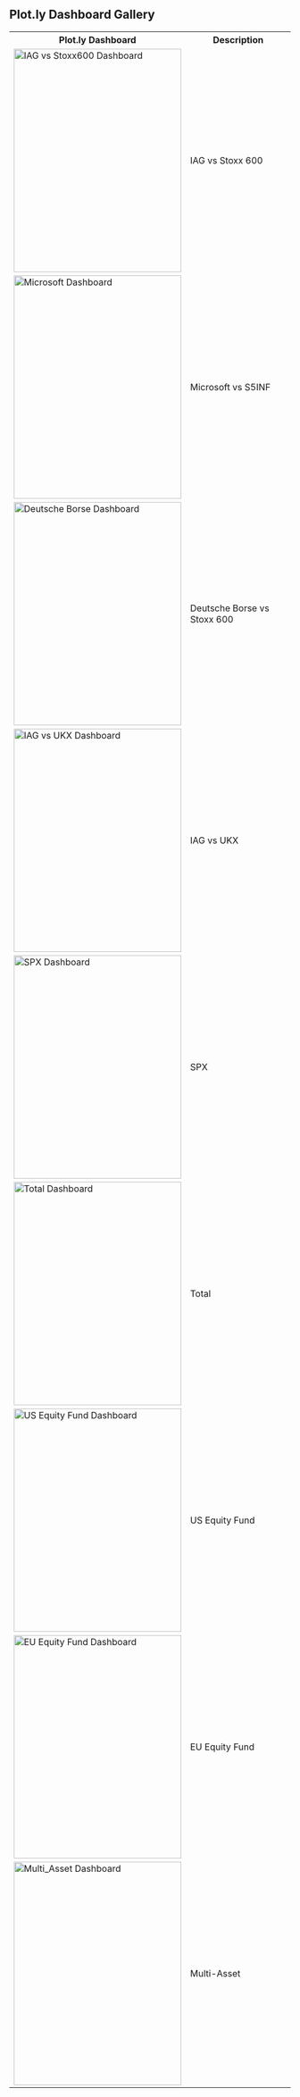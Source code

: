 ## Plot.ly Dashboard Gallery

<table>
  <tr>
    <th>Plot.ly Dashboard</th>
    <th>Description</th>
  </tr>
  
  <tr>
    <td>
    <a href="https://plot.ly/dashboard/quant-insight:307/view?share_key=9YR5Y3d1H6icpI9GazqqGc#/">
    <img src="https://github.com/Quant-Insight/API_Starter_Kit/blob/master/Graphic_Examples/img/IAG_vs_Stoxx600.PNG" width="300" height="400" title="IAG vs Stoxx600 Dashboard" alt="IAG vs Stoxx600 Dashboard">
    </a>
    </td>
    <td>IAG vs Stoxx 600</td>
  </tr>
  
  <tr>
    <td>
    <a href="https://plot.ly/dashboard/quant-insight:757/view?share_key=BOSySS4HIHC3TJsZp3Q0IV">
    <img src="https://github.com/Quant-Insight/API_Starter_Kit/blob/master/Graphic_Examples/img/Microsoft_vs_S5INFT.PNG" width="300" height="400" title="Microsoft Dashboard" alt="Microsoft Dashboard">
    </a>
    </td>
    <td>Microsoft vs S5INF</td>
  </tr>
  
  <tr>
    <td>
    <a href="https://plot.ly/dashboard/quant-insight:407/view?share_key=utPbfZaH9dlVOtBrtnVImd#/">
    <img src="https://github.com/Quant-Insight/API_Starter_Kit/blob/master/Graphic_Examples/img/DB1_vs_Stoxx600.PNG" width="300" height="400" title="Deutsche Borse Dashboard" alt="Deutsche Borse Dashboard">
    </a>
    </td>
    <td>Deutsche Borse vs Stoxx 600</td>
  </tr>
  <tr>
    <td>
    <a href="https://plot.ly/dashboard/quant-insight:420/view?share_key=xP0WCxTAPUcRiJVqpkMAGw#/">
    <img src="https://github.com/Quant-Insight/API_Starter_Kit/blob/master/Graphic_Examples/img/IAG_vs_UKX.PNG" width="300" height="400" title="IAG vs UKX Dashboard" alt="IAG vs UKX Dashboard">
    </a>
    </td>
    <td>IAG vs UKX</td>
  </tr>
  <tr>
    <td>
    <a href="https://plot.ly/dashboard/quant-insight:319/view?share_key=WiscXSwTc6siMj8UV8Rf0c#/">
    <img src="https://github.com/Quant-Insight/API_Starter_Kit/blob/master/Graphic_Examples/img/SPX%20vol%20grid.PNG" width="300" height="400" title="SPX Dashboard" alt="SPX Dashboard">
    </a>
    </td>
    <td>SPX</td>
  </tr>
  <tr>
    <td>
    <a href="https://plot.ly/dashboard/quant-insight:16/view?share_key=yvAvGuPNGTYcz2dbhn1GRF#/">
    <img src="https://github.com/Quant-Insight/API_Starter_Kit/blob/master/Graphic_Examples/img/Total.PNG" width="300" height="400" title="Total Dashboard" alt="Total Dashboard">
    </a>
    </td>
    <td>Total</td>
  </tr>
  <tr>
    <td>
    <a href="https://plot.ly/dashboard/quant-insight:456/view?share_key=E4wU1TT4S6rDFWVsrT6OlG#/">
    <img src="https://github.com/Quant-Insight/API_Starter_Kit/blob/master/Graphic_Examples/img/US_Equity_Fund.PNG" width="300" height="400" title="US Equity Fund Dashboard" alt="US Equity Fund Dashboard">
    </a>
    </td>
    <td>US Equity Fund</td>
  </tr>
  <tr>
    <td>
    <a href="https://plot.ly/dashboard/quant-insight:183/view?share_key=56g83Lb2VDTvfCNaQIP9zT#/">
    <img src="https://github.com/Quant-Insight/API_Starter_Kit/blob/master/Graphic_Examples/img/EU_Equity_Fund.PNG" width="300" height="400" title="EU Equity Fund Dashboard" alt="EU Equity Fund Dashboard">
    </a>
    </td>
    <td>EU Equity Fund</td>
  </tr>
  <tr>
    <td>
    <a href="https://plot.ly/dashboard/quant-insight:1451/view?share_key=mE6c1pCnGMoyp9NGqCbL6p">
    <img src="https://github.com/Quant-Insight/API_Starter_Kit/blob/master/Graphic_Examples/img/Multi_Asset.PNG" width="300" height="400" title="Multi-Asset Dashboard" alt="Multi_Asset Dashboard">
    </a>
    </td>
    <td>Multi-Asset</td>
  </tr>
</table>
